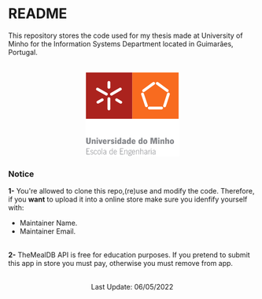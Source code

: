 # README

This repository stores the code used for my thesis made at University of Minho for the Information Systems Department located in Guimarães, Portugal.
<br></br>

<div align="center"><img src="https://github.com/ivoxavier/thesis/blob/main/UM_eng_school_logo.png" /></div>

### Notice
<b>1-</b> You're allowed to clone this repo,(re)use and modify the code. Therefore, if you <b>want</b> to upload it into a online store make sure you idenfify yourself with:
* Maintainer Name.
* Maintainer Email.
<br></br>

<b>2-</b> TheMealDB API is free for education purposes. If you pretend to submit this app in store you must pay, otherwise you must remove from app.
<br></br>

<div align="center"><p>Last Update: 06/05/2022</p></div>
